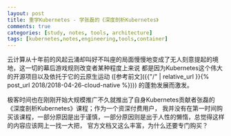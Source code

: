 ```yaml
---
layout: post
title: 重学Kubernetes - 学张磊的《深度剖析Kubernetes》
comments: true
categories: [study, notes, tools, architecture]
tags: [kubernetes,notes,engineering,tools,container]
---
```


云计算从十年前的风起云涌却叫好不叫座的局面慢慢地变成了无人刻意提起的境地，这一切的幕后游戏规则改变者某种程度上来说
都是因为Kubernetes这个伟大的开源项目以及依托于它的云原生运动
([参考前文]({{"/" | relative_url }}{% post_url 2018/2018-04-26-cloud-native %})))
的蓬勃发展而激发。

<!--more-->

极客时间也在刚刚开始大规模推广不久就推出了自身Kubernetes贡献者张磊的《深度剖析Kubernetes》课程；作为一个资深付费用户，
我并没有在第一时间购买该课程，一部分原因是出于谨慎，一部分原因则是出于人性的懒惰，总觉得这样的内容应该网上一找一大把，
官方文档又这么丰富，为什么还要专门购买？


